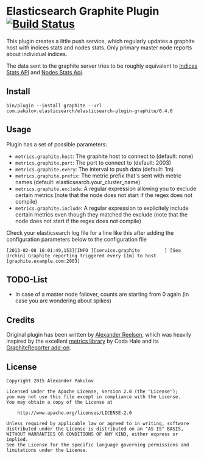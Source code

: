 Elasticsearch Graphite Plugin [![Build Status][travis-image]][travis-url]
=============================

This plugin creates a little push service, which regularly updates a graphite host with indices stats and nodes stats. Only primary master node reports about individual indices.

The data sent to the graphite server tries to be roughly equivalent to [Indices Stats API](http://www.elasticsearch.org/guide/reference/api/admin-indices-stats.html) and [Nodes Stats Api](http://www.elasticsearch.org/guide/reference/api/admin-cluster-nodes-stats.html).


Install
-------
```
bin/plugin --install graphite --url com.pakulov.elasticsearch/elasticsearch-plugin-graphite/0.4.0
```

Usage
-----
Plugin has a set of possible parameters:

* `metrics.graphite.host`: The graphite host to connect to (default: none)
* `metrics.graphite.port`: The port to connect to (default: 2003)
* `metrics.graphite.every`: The interval to push data (default: 1m)
* `metrics.graphite.prefix`: The metric prefix that's sent with metric names (default: elasticsearch.your_cluster_name)
* `metrics.graphite.exclude`: A regular expression allowing you to exclude certain metrics (note that the node does not start if the regex does not compile)
* `metrics.graphite.include`: A regular expression to explicitely include certain metrics even though they matched the exclude (note that the node does not start if the regex does not compile)

Check your elasticsearch log file for a line like this after adding the configuration parameters below to the configuration file

```
[2013-02-08 16:01:49,153][INFO ][service.graphite         ] [Sea Urchin] Graphite reporting triggered every [1m] to host [graphite.example.com:2003]
```

TODO-List
---------
* In case of a master node failover, counts are starting from 0 again (in case you are wondering about spikes)


Credits
-------
Original plugin has been written by [Alexander Reelsen](https://github.com/spinscale), which was heavily inspired by the excellent [metrics library](http://metrics.codahale.com) by Coda Hale and its [GraphiteReporter add-on](http://metrics.codahale.com/manual/graphite/).

License
-------
    Copyright 2015 Alexander Pakulov

    Licensed under the Apache License, Version 2.0 (the "License");
    you may not use this file except in compliance with the License.
    You may obtain a copy of the License at

        http://www.apache.org/licenses/LICENSE-2.0

    Unless required by applicable law or agreed to in writing, software
    distributed under the License is distributed on an "AS IS" BASIS,
    WITHOUT WARRANTIES OR CONDITIONS OF ANY KIND, either express or implied.
    See the License for the specific language governing permissions and
    limitations under the License.

[travis-url]: https://travis-ci.org/apakulov/elasticsearch-graphite-plugin
[travis-image]: https://travis-ci.org/apakulov/elasticsearch-graphite-plugin.svg?branch=master